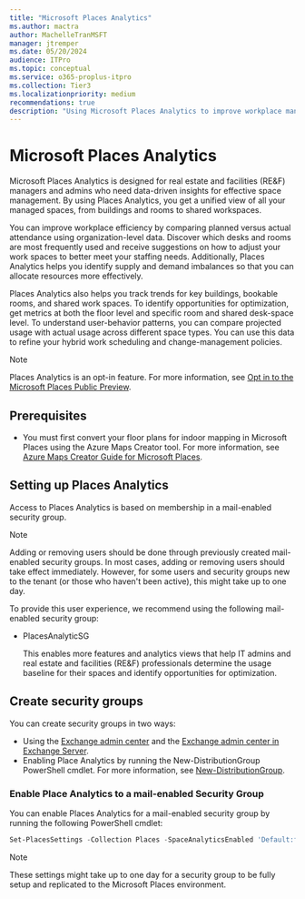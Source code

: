```yaml
---
title: "Microsoft Places Analytics"
ms.author: mactra
author: MachelleTranMSFT
manager: jtremper
ms.date: 05/20/2024
audience: ITPro
ms.topic: conceptual
ms.service: o365-proplus-itpro
ms.collection: Tier3
ms.localizationpriority: medium
recommendations: true
description: "Using Microsoft Places Analytics to improve workplace management by comparing estimated versus actual site data."
---
```

# Microsoft Places Analytics

Microsoft Places Analytics is designed for real estate and facilities (RE&F) managers and admins who need data-driven insights for effective space management. By using Places Analytics, you get a unified view of all your managed spaces, from buildings and rooms to shared workspaces.

You can improve workplace efficiency by comparing planned versus actual attendance using organization-level data. Discover which desks and rooms are most frequently used and receive suggestions on how to adjust your work spaces to better meet your staffing needs. Additionally, Places Analytics helps you identify supply and demand imbalances so that you can allocate resources more effectively.

Places Analytics also helps you track trends for key buildings, bookable rooms, and shared work spaces. To identify opportunities for optimization, get metrics at both the floor level and specific room and shared desk-space level. To understand user-behavior patterns, you can compare projected usage with actual usage across different space types. You can use this data to refine your hybrid work scheduling and change-management policies.

> [!NOTE]
> Places Analytics is an opt-in feature. For more information, see [Opt in to the Microsoft Places Public Preview](opt-in-places-preview.md).

## Prerequisites

- You must first convert your floor plans for indoor mapping in Microsoft Places using the Azure Maps Creator tool. For more information, see [Azure Maps Creator Guide for Microsoft Places](azure-maps-creator-guide.md).

## Setting up Places Analytics

Access to Places Analytics is based on membership in a mail-enabled security group.

> [!NOTE]
> Adding or removing users should be done through previously created mail-enabled security groups. In most cases, adding or removing users should take effect immediately. However, for some users and security groups new to the tenant (or those who haven't been active), this might take up to one day.

To provide this user experience, we recommend using the following mail-enabled security group:

- PlacesAnalyticSG

  This enables more features and analytics views that help IT admins and real estate and facilities (RE&F) professionals determine the usage baseline for their spaces and identify opportunities for optimization.

## Create security groups

You can create security groups in two ways:

- Using the [Exchange admin center](/exchange/exchange-admin-center) and the [Exchange admin center in Exchange Server](/exchange/architecture/client-access/exchange-admin-center).
- Enabling Place Analytics by running the New-DistributionGroup PowerShell cmdlet. For more information, see [New-DistributionGroup](/powershell/module/exchange/new-distributiongroup).

### Enable Place Analytics to a mail-enabled Security Group  

You can enable Places Analytics for a mail-enabled security group by running the following PowerShell cmdlet:

```powershell
Set-PlacesSettings -Collection Places -SpaceAnalyticsEnabled 'Default:false,OID:<Security Group OID>@<Tenant ID>:true' 
```

> [!NOTE]
> These settings might take up to one day for a security group to be fully setup and replicated to the Microsoft Places environment.
